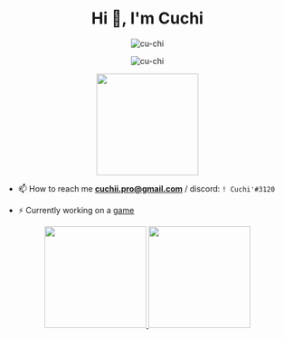 <h1 align="center">Hi 👋, I'm Cuchi</h1>

<p align="center"> <img src="https://komarev.com/ghpvc/?username=cu-chi&label=Profile%20views&color=0e75b6&style=flat" alt="cu-chi" /> </p>
<p align="center"> <img src="https://discord.c99.nl/widget/theme-4/420304554198958090.png" alt="cu-chi" /> </p>
<p align="center"> <img height="180em" src="https://github-readme-streak-stats.herokuapp.com/?user=cu-chi&theme=dark&hide_border=true"/> </p>

- 📫 How to reach me **cuchii.pro@gmail.com** / discord: `! Cuchi'#3120`

- ⚡ Currently working on a [game](https://cu-chi.github.io/ReachTheEnd)

<p align="center">
  <a href="https://github.com/Cu-chi">
    <img height="180em" src="https://github-readme-stats-eight-theta.vercel.app/api?username=cu-chi&show_icons=true&theme=dark&include_all_commits=true&count_private=true&hide_border=true"/>
    <img height="180em" src="https://github-readme-stats-eight-theta.vercel.app/api/top-langs/?username=cu-chi&layout=compact&langs_count=8&theme=dark&hide_border=true"/>
  </a>
</p>
